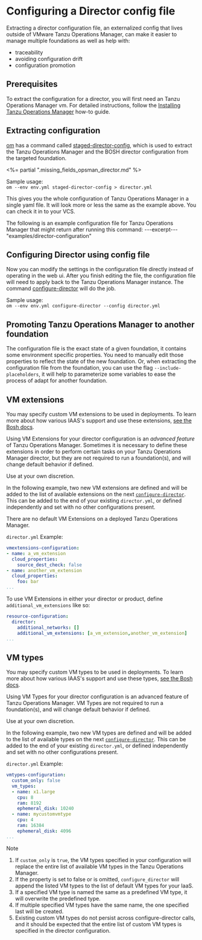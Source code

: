 # Configuring a Director config file

Extracting a director configuration file, an externalized config that lives outside of VMware Tanzu Operations Manager, can make it easier to manage multiple foundations as well as help with:

- traceability
- avoiding configuration drift
- configuration promotion


## Prerequisites

To extract the configuration for a director, you will first need an Tanzu Operations Manager vm.
For detailed instructions, follow the [Installing Tanzu Operations Manager](./installing-opsman.md) how-to guide.

## Extracting configuration

[om](https://github.com/pivotal-cf/om) has a command called [staged-director-config](../tasks.md#staged-director-config), which is used to extract
the Tanzu Operations Manager and the BOSH director configuration from the targeted foundation.

<%= partial ".missing_fields_opsman_director.md" %>

Sample usage:  
`om --env env.yml staged-director-config > director.yml`  

This gives you the whole configuration of Tanzu Operations Manager in a single yaml file.
It will look more or less the same as the example above. You can check it
in to your VCS.

The following is an example configuration file for Tanzu Operations Manager that might return
after running this command:
---excerpt--- "examples/director-configuration"

## Configuring Director using config file

Now you can modify the settings in the configuration file directly instead of
operating in the web ui. After you finish editing the file, the configuration
file will need to apply back to the Tanzu Operations Manager instance. The command
[configure-director](../tasks.md#configure-director) will do the job.

Sample usage:  
`om --env env.yml configure-director --config director.yml`  


## Promoting Tanzu Operations Manager to another foundation

The configuration file is the exact state of a given foundation, it contains
some environment specific properties. You need to manually edit those
properties to reflect the state of the new foundation. Or, when extracting
the configuration file from the foundation, you can use the flag
`--include-placeholders`, it will help to parameterize some variables to
ease the process of adapt for another foundation.

## VM extensions

You may specify custom VM extensions to be used in deployments.
To learn more about how various IAAS's support and use these extensions,
[see the Bosh docs](https://bosh.io/docs/cloud-config/#vm-extensions).

Using VM Extensions for your director configuration
is an _advanced feature_ of Tanzu Operations Manager.
Sometimes it is necessary to define these extensions
in order to perform certain tasks on your Tanzu Operations Manager director,
but they are not required to run a foundation(s),
and will change default behavior if defined.

Use at your own discretion.

In the following example, two new VM extensions are defined
and will be added to the list of available extensions on the next [`configure-director`](../tasks.md#configure-director).
This can be added to the end of your existing `director.yml`,
or defined independently and set with no other configurations present.

There are no default VM Extensions on a deployed Tanzu Operations Manager.

`director.yml` Example:
```yaml
vmextensions-configuration:
- name: a_vm_extension
  cloud_properties:
    source_dest_check: false
- name: another_vm_extension
  cloud_properties:
    foo: bar
...
```

To use VM Extensions in either your director or product,
define `additional_vm_extensions` like so:
```yaml
resource-configuration:
  director:
    additional_networks: []
    additional_vm_extensions: [a_vm_extension,another_vm_extension]
...
```

## VM types

You may specify custom VM types to be used in deployments.
To learn more about how various IAAS's support and use these types,
[see the Bosh docs](https://bosh.io/docs/cloud-config/#vm-types).

Using VM Types for your director configuration
is an advanced feature of Tanzu Operations Manager.
VM Types are not required to run a foundation(s),
and will change default behavior if defined.

Use at your own discretion.

In the following example, two new VM types are defined
and will be added to the list of available types on the next [`configure-director`](../tasks.md#configure-director).
This can be added to the end of your existing `director.yml`,
or defined independently and set with no other configurations present.

`director.yml` Example:
```yaml
vmtypes-configuration:
  custom_only: false
  vm_types:
  - name: x1.large
    cpu: 8
    ram: 8192
    ephemeral_disk: 10240
  - name: mycustomvmtype
    cpu: 4
    ram: 16384
    ephemeral_disk: 4096
...
```

<p class="note">
<span class="note__title">Note</span>
<ol>
  <li>If <code>custom_only</code> is <code>true</code>,
  the VM types specified in your configuration will replace the entire list of available VM types in the Tanzu Operations Manager.</li>
  <li>If the property is set to false or is omitted,
  <code>configure_director</code> will append the listed VM types to the list of default VM types for your IaaS.</li>
  <li>If a specified VM type is named the same as a predefined VM type, it will overwrite the predefined type.</li>
  <li>If multiple specified VM types have the same name, the one specified last will be created.</li>
  <li>Existing custom VM types do not persist across configure-director calls,
  and it should be expected that the entire list of custom VM types is specified in the director configuration.</li>
</ol>
</p>

[//]: # ({% with path="../" %})
[//]: # (    {% include ".internal_link_url.md" %})
[//]: # ({% endwith %})
[//]: # ({% include ".external_link_url.md" %})
